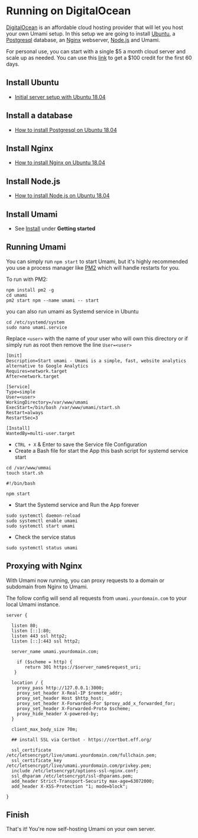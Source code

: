 # Running on DigitalOcean

[DigitalOcean](https://m.do.co/c/c9ebc1c0928d) is an affordable cloud hosting provider that will let you host
your own Umami setup. In this setup we are going to install
[Ubuntu](https://ubuntu.com/), a [Postgresql](https://www.postgresql.org/) database,
an [Nginx](https://www.nginx.com/) webserver, [Node.js](https://nodejs.org/) and Umami.

For personal use, you can start with a single $5 a month cloud server 
and scale up as needed. You can use this [link](https://m.do.co/c/c9ebc1c0928d)
to get a $100 credit for the first 60 days.

## Install Ubuntu

- [Initial server setup with Ubuntu 18.04](https://www.digitalocean.com/community/tutorials/initial-server-setup-with-ubuntu-18-04)

## Install a database

- [How to install Postgresql on Ubuntu 18.04](https://www.digitalocean.com/community/tutorials/how-to-install-and-use-postgresql-on-ubuntu-18-04)

## Install Nginx

- [How to install Nginx on Ubuntu 18.04](https://www.digitalocean.com/community/tutorials/how-to-install-nginx-on-ubuntu-18-04)

## Install Node.js

- [How to install Node.js on Ubuntu 18.04](https://www.digitalocean.com/community/tutorials/how-to-install-node-js-on-ubuntu-18-04)

## Install Umami

- See [Install](/docs/install) under **Getting started**

## Running Umami

You can simply run `npm start` to start Umami, but it's highly recommended you use a process manager like [PM2](https://pm2.keymetrics.io/) which will handle restarts for you.

To run with PM2:

```
npm install pm2 -g
cd umami
pm2 start npm --name umami -- start
```

you can also run umami as Systemd service in Ubuntu

```
cd /etc/systemd/system
sudo nano umami.service
```

Replace `<user>` with the name of your user who will own this directory or if simply run as root then remove the line `User=<user>`

```
[Unit]
Description=Start umami - Umami is a simple, fast, website analytics alternative to Google Analytics
Requires=network.target
After=network.target

[Service]
Type=simple
User=<user>
WorkingDirectory=/var/www/umami
ExecStart=/bin/bash /var/www/umami/start.sh
Restart=always
RestartSec=3

[Install]
WantedBy=multi-user.target
```

- `CTRL + X` & Enter to save the Service file Configuration
- Create a Bash file for start the App this bash script for systemd service start

```
cd /var/www/ummai
touch start.sh
```

```
#!/bin/bash

npm start
```

- Start the Systemd service and Run the App forever

```
sudo systemctl daemon-reload
sudo systemctl enable umami
sudo systemctl start umami
```

- Check the service status

```
sudo systemctl status umami
```

## Proxying with Nginx

With Umami now running, you can proxy requests to a domain or subdomain from Nginx to Umami.

The follow config will send all requests from `umami.yourdomain.com` to your local Umami instance.

```
server {

  listen 80;
  listen [::]:80;
  listen 443 ssl http2;
  listen [::]:443 ssl http2;

  server_name umami.yourdomain.com;

    if ($scheme = http) {
       return 301 https://$server_name$request_uri;
   }

  location / {
    proxy_pass http://127.0.0.1:3000;
    proxy_set_header X-Real-IP $remote_addr;
    proxy_set_header Host $http_host;
    proxy_set_header X-Forwarded-For $proxy_add_x_forwarded_for;
    proxy_set_header X-Forwarded-Proto $scheme;
    proxy_hide_header X-powered-by;
  }

  client_max_body_size 70m;

  ## install SSL via Certbot - https://certbot.eff.org/

  ssl_certificate /etc/letsencrypt/live/umami.yourdomain.com/fullchain.pem;
  ssl_certificate_key /etc/letsencrypt/live/umami.yourdomain.com/privkey.pem;
  include /etc/letsencrypt/options-ssl-nginx.conf;
  ssl_dhparam /etc/letsencrypt/ssl-dhparams.pem;
  add_header Strict-Transport-Security max-age=63072000;
  add_header X-XSS-Protection "1; mode=block";

}
```

## Finish

That's it! You're now self-hosting Umami on your own server.
